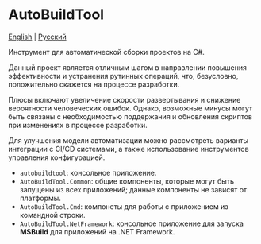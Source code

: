 # AutoBuildTool

[English](README.md) | [Русский](README.ru.md)

Инструмент для автоматической сборки проектов на C#.

Данный проект является отличным шагом в направлении повышения эффективности и устранения рутинных операций, что, безусловно, положительно скажется на процессе разработки.

Плюсы включают увеличение скорости развертывания и снижение вероятности человеческих ошибок. Однако, возможные минусы могут быть связаны с необходимостью поддержания и обновления скриптов при изменениях в процессе разработки.

Для улучшения модели автоматизации можно рассмотреть варианты интеграции с CI/CD системами, а также использование инструментов управления конфигурацией.

- `autobuildtool`: консольное приложение.
- `AutoBuildTool.Common`: общие компоненты, которые могут быть запущены из всех приложений; данные компоненты не зависят от платформы.
- `AutoBuildTool.Cmd`: компонеты для работы с приложением из командной строки.
- `AutoBuildTool.NetFramework`: консольное приложение для запуска **MSBuild** для приложений на .NET Framework.
